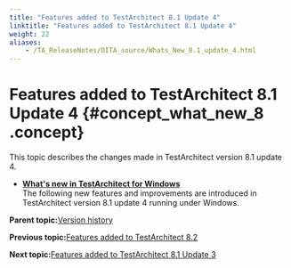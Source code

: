 ```yaml
--- 
title: "Features added to TestArchitect 8.1 Update 4"
linktitle: "Features added to TestArchitect 8.1 Update 4"
weight: 22
aliases: 
    - /TA_ReleaseNotes/DITA_source/Whats_New_8.1_update_4.html
---
```

# Features added to TestArchitect 8.1 Update 4 {#concept_what_new_8 .concept}

This topic describes the changes made in TestArchitect version 8.1 update 4.

-   **[What's new in TestArchitect for Windows](../../TA_ReleaseNotes/DITA_source/Whats_New_8.1_update_4_Windows.html)**  
The following new features and improvements are introduced in TestArchitect version 8.1 update 4 running under Windows.

**Parent topic:**[Version history](../../TA_ReleaseNotes/DITA_source/Version_History.html)

**Previous topic:**[Features added to TestArchitect 8.2](../../TA_ReleaseNotes/DITA_source/Whats_New_8.2.html)

**Next topic:**[Features added to TestArchitect 8.1 Update 3](../../TA_ReleaseNotes/DITA_source/Whats_New_8.1_update_3.html)

